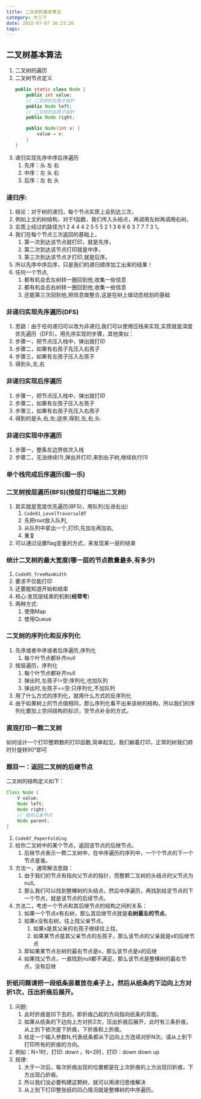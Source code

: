 ```yaml
---
title: 二叉树的基本算法
category: 大三下
date: 2022-07-07 16:23:26
tags:
---
```

## 二叉树基本算法
1. 二叉树的遍历
2. 二叉树节点定义
    ```java
	public static class Node {
		public int value;
		// 二叉树的左孩子指针
		public Node left;
		// 二叉树的右孩子指针
		public Node right;

		public Node(int v) {
			value = v;
		}
	}
    ```
3. 递归实现先序中序后序遍历
    1. 先序：头 左 右
    2. 中序：左 头 右
    3. 后序：左 右 头
### 递归序:
1. 结论：对于树的递归，每个节点实质上会到达三次，
2. 例如上文的树结构，对于f函数，我们传入头结点，再调用左树再调用右树。
3. 实质上经过的路径为1 2 4 4 4 2 5 5 5 2 1 3 6 6 6 3 7 7 7 3 1。
4. 我们在每个节点三次返回的基础上，
    1. 第一次到达该节点就打印，就是先序，
    2. 第二次到达该节点打印就是中序，
    3. 第三次到达该节点才打印,就是后序。
5. 所以先序中序后序，只是我们的递归顺序加工出来的结果！
6. 任何一个节点,
    1. 都有机会去左树转一圈回到他,收集一些信息
    2. 都有机会去右树转一圈回到他,收集一些信息
    3. 还能第三次回到他,把信息做整合,这是在树上做动态规划的基础
### 非递归实现**先序**遍历(DFS)
1. 思路：由于任何递归可以改为非递归,我们可以使用压栈来实现,实质就是深度优先遍历（DFS）。用先序实现的步骤，其他类似：
2. 步骤一，把节点压入栈中，弹出就打印
3. 步骤二，如果有右孩子先压入右孩子
4. 步骤三，如果有左孩子压入左孩子
5. 得到头,左,右
### 非递归实现**后序**遍历
1. 步骤一，把节点压入栈中，弹出就打印
2. 步骤二，如果有左孩子压入左孩子
3. 步骤三，如果有右孩子先压入右孩子
4. 得到的是头,右,左;逆序,得到,左,右,头.
### 非递归实现**中序**遍历
1. 步骤一，整条左边界依次入栈
2. 步骤二，无法继续(1),弹出并打印,来到右子树,继续执行(1)

### 单个栈完成后序遍历(图一乐)


### 二叉树按层遍历(BFS)(按层打印输出二叉树)
1. 其实就是宽度优先遍历(BFS)，用队列(左进右出)
    1. `Code01_LevelTraversalBT`    
    2. 先把root放入队列,
    3. 从队列中拿出一个,打印,先加左再加右,
    4. 重复
2. 可以通过设置flag变量的方式，来发现某一层的结束


### 统计二叉树的最大宽度(哪一层的节点数量最多,有多少)
1. `Code05_TreeMaxWidth`
2. 要求不仅能打印
3. 还要能知道开始和结束
4. 核心:发现层结束的机制(**经常考**)
5. 两种方式:
    1. 使用Map
    2. 使用Queue
### 二叉树的序列化和反序列化
1. 先序或者中序或者后序遍历,序列化
    1. 每个叶节点都补齐null
2. 按层遍历，序列化
    1. 每个叶节点都补齐null
    2. 弹出时,左孩子!=空:序列化,也加队列
    3. 弹出时,左孩子==空:只序列化,不加队列
3. 用了什么方式的序列化，就用什么方式的反序列化
4. 由于如果树上的节点值相同，那么序列化看不出来该树的结构，所以我们的序列化要加上空间结构的标识，空节点补全的方式。

### 直观打印一颗二叉树
如何设计一个打印整颗数的打印函数,简单起见，我们躺着打印，正常的树我们顺时针旋转90°即可

### 题目一：返回二叉树的后继节点
二叉树的结构定义如下：
```java
Class Node {
    V value;
    Node left;
    Node right;
    // 指向父亲节点
    Node parent;
}
```
1. `Code07_PaperFolding`
2. 给你二叉树中的某个节点，返回该节点的后继节点。
    1. 后继节点表示一颗二叉树中，在中序遍历的序列中，一个个节点的下一个节点是谁。
3. 方法一，通常解法思路：
    1. 由于我们的节点有指向父节点的指针，而整颗二叉树的头结点的父节点为null。
    2. 那么我们可以找到整棵树的头结点，然后中序遍历，再找到给定节点的下一个节点，就是该节点的后续节点。
4. 方法二，考虑一个节点和其后继节点的结构之间的关系：
    1. 如果一个节点x有右树，那么其后继节点就是**右树最左的节点**。
    2. 如果x没有右树，往上找父亲节点。
        1. 如果x是其父亲的右孩子继续往上找，
        2. 如果某节点是其父亲节点的左孩子，那么该节点的父亲就是x的后继节点
    3. 即如果某节点左树的最右节点是x，那么该节点是x的后继
    4. 如果找父节点，一直找到null都不满足，那么该节点是整棵树的最右节点，没有后继

### 折纸问题请把一段纸条竖着放在桌子上，然后从纸条的下边向上方对折1次，压出折痕后展开。
1. 问题:
    1. 此时折痕是凹下去的，即折痕凸起的方向指向纸条的背面。
    2. 如果从纸条的下边向上方对折2次，压出折痕后展开，此时有三条折痕，从上到下依次是下折痕，下折痕和上折痕。
    3. 给定一个输入参数N,代表纸条都从下边向上方连续对折N次。请从上到下打印所有的折痕的方向。
2. 例如：N=1时，打印: down 。N=2时，打印：down down up
3. 规律:
    1. 大于一次后，每次折痕出现的位置都是在上次折痕的上方出现凹折痕，下方出现凸折痕。
    2. 所以我们没必要构建这颗树，就可以用递归思维解决
    3. 从上到下打印整张纸的凹凸情况就是整棵树的中序遍历。